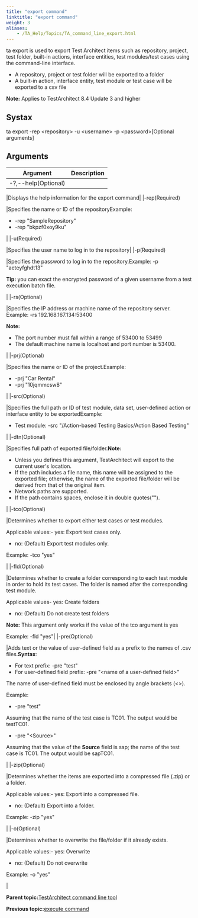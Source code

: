```yaml
--- 
title: "export command"
linktitle: "export command"
weight: 3
aliases: 
    - /TA_Help/Topics/TA_command_line_export.html
---
```


ta export is used to export Test Architect items such as repository, project, test folder, built-in actions, interface entities, test modules/test cases using the command-line interface.

-   A repository, project or test folder will be exported to a folder
-   A built-in action, interface entity, test module or test case will be exported to a csv file

**Note:** Applies to TestArchitect 8.4 Update 3 and higher

## Systax

ta export -rep <repository\> -u <username\> -p <password\>\[Optional arguments\]

## Arguments

|Argument|Description|
|--------|-----------|
|-?,--help\(Optional\)

|Displays the help information for the export command|
|-rep\(Required\)

|Specifies the name or ID of the repositoryExample:

-   -rep "SampleRepository"
-   -rep "bkpzf0xoy9ku"

|
|-u\(Required\)

|Specifies the user name to log in to the repository|
|-p\(Required\)

|Specifies the password to log in to the repository.Example: -p "aeteyfghdt13"

**Tip:** you can exact the encrypted password of a given username from a test execution batch file.

|
|-rs\(Optional\)

|Specifies the IP address or machine name of the repository server. Example: -rs 192.168.167.134:53400

**Note:**

-   The port number must fall within a range of 53400 to 53499
-   The default machine name is localhost and port number is 53400.

|
|-prj\(Optional\)

|Specifies the name or ID of the project.Example:

-   -prj "Car Rental"
-   -prj "10jqmmcsw8"

|
|-src\(Optional\)

|Specifies the full path or ID of test module, data set, user-defined action or interface entity to be exportedExample:

-   Test module: -src "/Action-based Testing Basics/Action Based Testing"

|
|-dtn\(Optional\)

|Specifies full path of exported file/folder.**Note:**

-   Unless you defines this argument, TestArchitect will export to the current user's location.
-   If the path includes a file name, this name will be assigned to the exported file; otherwise, the name of the exported file/folder will be derived from that of the original item.
-   Network paths are supported.
-   If the path contains spaces, enclose it in double quotes\(""\).

|
|-tco\(Optional\)

|Determines whether to export either test cases or test modules.

Applicable values:-   yes: Export test cases only.
-   no: \(Default\) Export test modules only.

Example: -tco "yes"

|
|-fld\(Optional\)

|Determines whether to create a folder corresponding to each test module in order to hold its test cases. The folder is named after the corresponding test module.

Applicable values-   yes: Create folders
-   no: \(Default\) Do not create test folders

**Note:** This argument only works if the value of the tco argument is yes

 Example: -fld "yes"|
|-pre\(Optional\)

|Adds text or the value of user-defined field as a prefix to the names of .csv files.**Syntax**:

-   For text prefix: -pre "test"
-   For user-defined field prefix: -pre "<name of a user-defined field\>"

The name of user-defined field must be enclosed by angle brackets \(<\>\).


Example:

-   -pre "test"

Assuming that the name of the test case is TC01. The output would be testTC01.

-   -pre "<Source\>"

Assuming that the value of the **Source** field is sap; the name of the test case is TC01. The output would be sapTC01.


|
|-zip\(Optional\)

|Determines whether the items are exported into a compressed file \(.zip\) or a folder.

Applicable values:-   yes: Export into a compressed file.
-   no: \(Default\) Export into a folder.

Example: -zip "yes"

|
|-o\(Optional\)

|Determines whether to overwrite the file/folder if it already exists.

Applicable values:-   yes: Overwrite
-   no: \(Default\) Do not overwrite

Example: -o "yes"

|

**Parent topic:**[TestArchitect command line tool](/TA_Help/Topics/TA_command_line_tool.html)

**Previous topic:**[execute command](/TA_Help/Topics/TA_command_line_execute.html)

